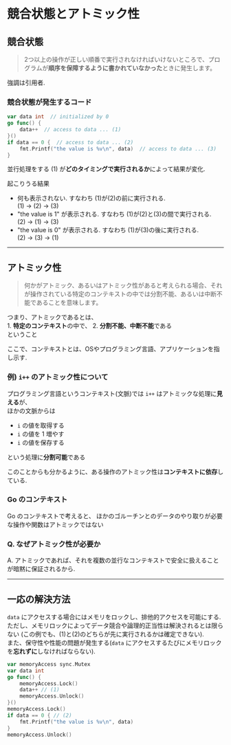# 競合状態とアトミック性

## 競合状態
> 2つ以上の操作が正しい順番で実行されなければいけないところで、プログラムが**順序を保障するように書かれていなかった**ときに発生します。

強調は引用者.

### 競合状態が発生するコード
```go
var data int  // initialized by 0
go func() {
    data++  // access to data ... (1)
}()
if data == 0 {  // access to data ... (2)
    fmt.Printf("the value is %v\n", data)  // access to data ... (3)
}
```
並行処理をする (1) が**どのタイミングで実行されるか**によって結果が変化.

起こりうる結果
* 何も表示されない. すなわち (1)が(2)の前に実行される.  
(1) -> (2) -> (3)
* "the value is 1" が表示される. すなわち (1)が(2)と(3)の間で実行される.   
(2) -> (1) -> (3)
* "the value is 0" が表示される. すなわち (1)が(3)の後に実行される.  
(2) -> (3) -> (1)


---
## アトミック性

> 何かがアトミック、あるいはアトミック性があると考えられる場合、それが操作されている特定のコンテキストの中では分割不能、あるいは中断不能であることを意味します。

つまり、アトミックであるとは、  
    1. **特定のコンテキスト**の中で、
    2. **分割不能、中断不能**である  
ということ

ここで、コンテキストとは、OSやプログラミング言語、アプリケーションを指し示す.  

### 例) `i++` のアトミック性について  
プログラミング言語というコンテキスト(文脈)では `i++` はアトミックな処理に**見える**が、  
ほかの文脈からは
* `i` の値を取得する
* `i` の値を 1 増やす
* `i` の値を保存する

という処理に**分割可能**である

このことからも分かるように、ある操作のアトミック性は**コンテキストに依存**している.

### Go のコンテキスト
Go のコンテキストで考えると、
ほかのゴルーチンとのデータのやり取りが必要な操作や関数はアトミックではない

### Q. なぜアトミック性が必要か
A. アトミックであれば、それを複数の並行なコンテキストで安全に扱えることが暗黙に保証されるから.

---
## 一応の解決方法
`data` にアクセスする場合にはメモリをロックし、排他的アクセスを可能にする.  
ただし、メモリロックによってデータ競合や論理的正当性は解決されるとは限らない (この例でも、(1)と(2)のどちらが先に実行されるかは確定できない).  
また、保守性や性能の問題が発生する(`data` にアクセスするたびにメモリロックを**忘れずに**しなければならない).
```go
var memoryAccess sync.Mutex
var data int
go func() {
    memoryAccess.Lock()
    data++ // (1)
    memoryAccess.Unlock()
}()
memoryAccess.Lock()
if data == 0 { // (2)
    fmt.Printf("the value is %v\n", data)
}
memoryAccess.Unlock()
```
